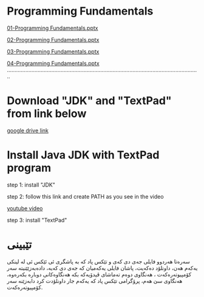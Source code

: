# Programming Fundamentals

[01-Programming Fundamentals.pptx](https://raw.githubusercontent.com/karzanosman/java/master/01-Programming%20Fundamentals.pptx)

[02-Programming Fundamentals.pptx](https://raw.githubusercontent.com/karzanosman/java/master/02-Programming%20Fundamentals.pptx)

[03-Programming Fundamentals.pptx](https://raw.githubusercontent.com/karzanosman/java/master/03-Programming%20Fundamentals.pptx)

[04-Programming Fundamentals.pptx](https://raw.githubusercontent.com/karzanosman/java/master/04-Programming%20Fundamentals.pptx)
..............................................................................................................................

# Download "JDK" and "TextPad" from link below
[google drive link](https://drive.google.com/open?id=1fkTk_UNlYXWn9FiN8-M8mrfRJ55c-COz)

# Install Java JDK with TextPad program
step 1: install "JDK"

step 2: follow this link and create PATH as you see in the video

[youtube video](https://www.youtube.com/watch?v=WxGRHsD9ASM)

step 3: install "TextPad"


# تێبینی
سەرەتا هەردوو فایلی جەی دی کەی و تێکس پاد کە بە پاشگری ئی ئێکس ئی لە لینکی یەکەم هەن، داونلۆد دەکەیت، پاشان فایلی یەکەمیان کە جەی دی کەیە، دادەبەزێێنیتە سەر کۆمپیوتەرەکەت ، هەنگاوی دوەم تەماشای ڤیدۆیەکە بکە هەنگاوەکانی دوبارە بکەرەوە، هەنگاوی سێ هەم، پرۆگرامی تێکس پاد کە یەکەم جار داونلۆدت کرد دابەزێنە سەر کۆمپیوتەرەکەت.



